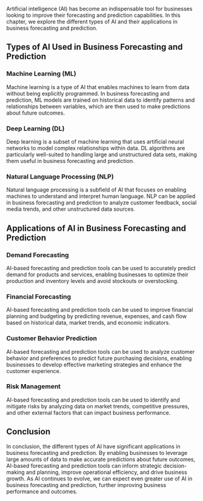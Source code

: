 
Artificial intelligence (AI) has become an indispensable tool for businesses looking to improve their forecasting and prediction capabilities. In this chapter, we explore the different types of AI and their applications in business forecasting and prediction.

Types of AI Used in Business Forecasting and Prediction
-------------------------------------------------------

### Machine Learning (ML)

Machine learning is a type of AI that enables machines to learn from data without being explicitly programmed. In business forecasting and prediction, ML models are trained on historical data to identify patterns and relationships between variables, which are then used to make predictions about future outcomes.

### Deep Learning (DL)

Deep learning is a subset of machine learning that uses artificial neural networks to model complex relationships within data. DL algorithms are particularly well-suited to handling large and unstructured data sets, making them useful in business forecasting and prediction.

### Natural Language Processing (NLP)

Natural language processing is a subfield of AI that focuses on enabling machines to understand and interpret human language. NLP can be applied in business forecasting and prediction to analyze customer feedback, social media trends, and other unstructured data sources.

Applications of AI in Business Forecasting and Prediction
---------------------------------------------------------

### Demand Forecasting

AI-based forecasting and prediction tools can be used to accurately predict demand for products and services, enabling businesses to optimize their production and inventory levels and avoid stockouts or overstocking.

### Financial Forecasting

AI-based forecasting and prediction tools can be used to improve financial planning and budgeting by predicting revenue, expenses, and cash flow based on historical data, market trends, and economic indicators.

### Customer Behavior Prediction

AI-based forecasting and prediction tools can be used to analyze customer behavior and preferences to predict future purchasing decisions, enabling businesses to develop effective marketing strategies and enhance the customer experience.

### Risk Management

AI-based forecasting and prediction tools can be used to identify and mitigate risks by analyzing data on market trends, competitive pressures, and other external factors that can impact business performance.

Conclusion
----------

In conclusion, the different types of AI have significant applications in business forecasting and prediction. By enabling businesses to leverage large amounts of data to make accurate predictions about future outcomes, AI-based forecasting and prediction tools can inform strategic decision-making and planning, improve operational efficiency, and drive business growth. As AI continues to evolve, we can expect even greater use of AI in business forecasting and prediction, further improving business performance and outcomes.
